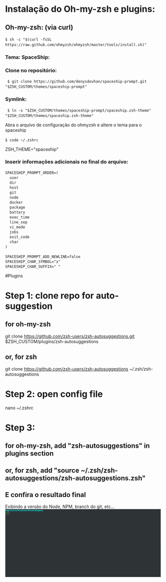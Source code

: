 # Instalação do Oh-my-zsh e plugins:

## Oh-my-zsh: (via curl)

``$ sh -c "$(curl -fsSL https://raw.github.com/ohmyzsh/ohmyzsh/master/tools/install.sh)"``

### Tema: SpaceShip:

### Clone no repositório:
`` $ git clone https://github.com/denysdovhan/spaceship-prompt.git "$ZSH_CUSTOM/themes/spaceship-prompt"``

### Symlink:
`` $ ln -s "$ZSH_CUSTOM/themes/spaceship-prompt/spaceship.zsh-theme" "$ZSH_CUSTOM/themes/spaceship.zsh-theme"``

Abra o arquivo de configuração do ohmyzsh e altere o tema para o spaceship

``$ code ~/.zshrc``

ZSH_THEME="spaceship"

### Inserir informações adicionais no final do arquivo:

```
SPACESHIP_PROMPT_ORDER=(
  user
  dir
  host
  git
  node
  docker
  package  
  battery
  exec_time
  line_sep
  vi_mode
  jobs
  exit_code
  char
)

SPACESHIP_PROMPT_ADD_NEWLINE=false
SPACESHIP_CHAR_SYMBOL="❯"
SPACESHIP_CHAR_SUFFIX=" "
```

#Plugins

# Step 1: clone repo for auto-suggestion
## for oh-my-zsh
git clone https://github.com/zsh-users/zsh-autosuggestions.git $ZSH_CUSTOM/plugins/zsh-autosuggestions
## or, for zsh
git clone https://github.com/zsh-users/zsh-autosuggestions ~/.zsh/zsh-autosuggestions

# Step 2: open config file 
nano ~/.zshrc

# Step 3: 
## for oh-my-zsh, add "zsh-autosuggestions" in plugins section
## or, for zsh, add "source ~/.zsh/zsh-autosuggestions/zsh-autosuggestions.zsh"

## E confira o resultado final
Exibindo a versão do Node, NPM, branch do git, etc...
![](gif.gif)
